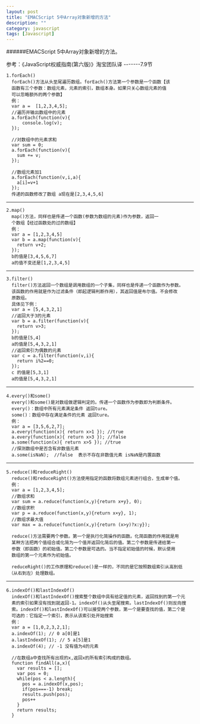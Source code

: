 ```yaml
---
layout: post
title: "EMACScript 5中Array对象新增的方法"
description: ""
category: javascript
tags: [Javascript]
---
```



######EMACScript 5中Array对象新增的方法。

参考：《JavaScript权威指南(第六版)》淘宝团队译 -------7.9节

    1.forEach()
      forEach()方法从头至尾遍历数组。forEach()方法第一个参数是一个函数【该
      函数有三个参数：数组元素，元素的索引，数组本身。如果只关心数组元素的值
      可以忽略额外的两个参数】
      例：
      var a =  [1,2,3,4,5];
      //遍历并输出数组中的元素
      a.forEach(function(v){
          console.log(v);
      });
     
      //对数组中的元素求和
      var sum = 0;
      a.forEach(function(v){
        sum += v;
      });
     
      //数组元素加1
      a.forEach(function(v,i,a){
        a[i]=v+1
      });
      传递的函数修改了数组 a现在是[2,3,4,5,6]
     
___
    2.map()
      map()方法，同样也是传递一个函数(参数为数组的元素)作为参数，返回一
      个数组【经过函数处的过的数组】
      例：
      var a = [1,2,3,4,5]
      var b = a.map(function(v){
        return v+2;
      });
      b的值是[3,4,5,6,7]
      a的值不变还是[1,2,3,4,5]
___
    3.filter()
      filter()方法返回一个数组是调用数组的一个子集，同样也是传递一个函数作为参数。
      该函数的作用就是作为过滤条件（即起逻辑判断作用），其返回值是布尔值。不会修改
      原数组。
      具体见下例：
      var a = [5,4,3,2,1]
      //返回大于3的元素
      var b = a.filter(function(v){
        return v>3;
      });
      b的值是[5,4]
      a的值是[5,4,3,2,1]
      //返回索引为偶数的元素
      var c = a.filter(function(v,i){
        return i%2==0;
      });
      c 的值是[5,3,1]
      a的值是[5,4,3,2,1]
___

    4.every()和some()
      every()和some()是对数组做逻辑判定的。传递一个函数作为参数即为判断条件。
      every()：数组中所有元素满足条件 返回ture。
      some()：数组中存在满足条件的元素 返回ture。
      例：
      var a = [3,5,6,2,7];
      a.every(function(x){ return x>1 }); //true
      a.every(function(x){ return x>3 }); //false
      a.some(function(x){ return x>5 }); //true
      //探测数组中是否含有非数值元素
      a.some(isNaN);  //false  表示不存在非数值元素 isNaN是内置函数
___
    5.reduce()和reduceRight()
      reduce()和reduceRight()方法使用指定的函数将数组元素进行组合，生成单个值。
      例：
      var a = [1,2,3,4,5];
      //数组求和
      var sum = a.reduce(function(x,y){return x+y}, 0);
      //数组求积
      var p = a.reduce(function(x,y){return x×y}, 1);
      //数组求最大值
      var max = a.reduce(function(x,y){return (x>y)?x:y});
      
      reduce()方法需要两个参数。第一个是执行化简操作的函数。化简函数的作用就是用
      某种方法把两个值组合或化简为一个值并返回化简后的值。第二个参数是传递给第一
      参数（即函数）的初始值。第二个参数是可选的。当不指定初始值的时候，默认使用
      数组的第一个元素作为初始值。
      
      reduceRight()的工作原理和reduce()是一样的，不同的是它按照数组索引从高到低
     （从右到左）处理数组。
      
___

    6.indexOf()和lastIndexOf()
      indexOf()和lastIndexOf()搜索整个数组中具有给定值的元素，返回找到的第一个元
      素的索引如果没有找到就返回-1。indexOf()从头至尾搜索。lastIndexOf()则反向搜
      索。indexOf()和lastIndexOf()可以接受两个参数，第一个是要查找的值，第二个是
      可选的：它指定一个索引，表示从该索引处开始搜索
      例：
      var a = [1,0,2,3,2,1];
      a.indexOf(1); // 0 a[0]是1
      a.lastIndexOf(1); // 5 a[5]是1
      a.indexOf(4); // -1 没有值为4的元素
      
      //在数组a中查找所有出现的x,返回x的所有索引构成的数组。
      function findAll(a,x){
        var results = [];
        var pos = 0;
        while(pos < a.length){
          pos = a.indexOf(x,pos);
          if(pos===-1) break;
          results.push(pos);
          pos++
        }
        return results;
      }